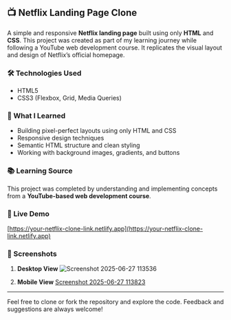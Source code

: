 ## 📺 Netflix Landing Page Clone

A simple and responsive **Netflix landing page** built using only **HTML** and **CSS**. This project was created as part of my learning journey while following a YouTube web development course. It replicates the visual layout and design of Netflix’s official homepage.

### 🛠️ Technologies Used

* HTML5
* CSS3 (Flexbox, Grid, Media Queries)

### 🎯 What I Learned

* Building pixel-perfect layouts using only HTML and CSS
* Responsive design techniques
* Semantic HTML structure and clean styling
* Working with background images, gradients, and buttons

### 📚 Learning Source

This project was completed by understanding and implementing concepts from a **YouTube-based web development course**.

### 🚀 Live Demo

[https://your-netflix-clone-link.netlify.app](https://your-netflix-clone-link.netlify.app)

### 📸 Screenshots

1. **Desktop View**
  ![Screenshot 2025-06-27 113536](https://github.com/user-attachments/assets/1f04ab00-0d31-4275-bddc-58df7c7523c1)

2. **Mobile View**
   [Screenshot 2025-06-27 113823](https://github.com/user-attachments/assets/a4084755-9295-425a-808e-ab4f1018294f)
---

Feel free to clone or fork the repository and explore the code. Feedback and suggestions are always welcome!

